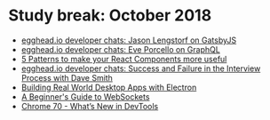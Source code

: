 # Study break: October 2018

- [egghead.io developer chats: Jason Lengstorf on GatsbyJS](https://player.fm/series/eggheadio-developer-chats-1728019/jason-lengstorf-on-gatsbyjs)
- [egghead.io developer chats: Eve Porcello on GraphQL](https://player.fm/series/eggheadio-developer-chats-1728019/eve-porcello-on-graphql)
- [5 Patterns to make your React Components more useful
](https://www.youtube.com/watch?v=Jlj8mVaDrb4)
- [egghead.io developer chats: Success and Failure in the Interview Process with Dave Smith](https://player.fm/series/eggheadio-developer-chats-1728019/success-and-failure-in-the-interview-process-with-dave-smith)
- [Building Real World Desktop Apps with Electron](https://www.youtube.com/watch?v=iVdXOrtdHvA)
- [A Beginner's Guide to WebSockets](https://www.youtube.com/watch?v=FmaBZcQzL-Y)
- [Chrome 70 - What’s New in DevTools](https://www.youtube.com/watch?v=LJq8vg8ktdQ)
